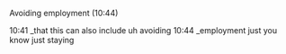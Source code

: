 Avoiding employment (10:44)
 
 10:41 _that this can also include uh avoiding
 10:44 _employment just you know just staying